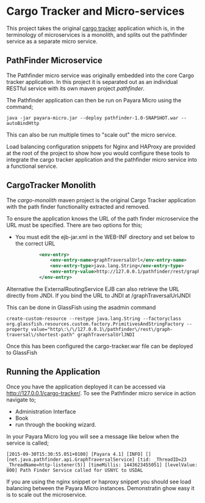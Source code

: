 Cargo Tracker and Micro-services
================================

This project takes the original [cargo tracker](https://cargotracker.java.net/) 
application which is, in the terminology of microservices is a monolith, and 
splits out the pathfinder service as a separate micro service. 

PathFinder Microservice
-----------------------

The Pathfinder micro service was originally embedded into the core Cargo tracker
application. In this project it is separated out as an individual RESTful service
with its own maven project *pathfinder*.

The Pathfinder application can then be run on Payara Micro using the command;

```shell
java -jar payara-micro.jar --deploy pathfinder-1.0-SNAPSHOT.war --autoBindHttp
```

This can also be run multiple times to "scale out" the micro service. 

Load balancing configuration snippets for Nginx and HAProxy are provided at the 
root of the project to show how you would configure these tools to integrate
the cargo tracker application and the pathfinder micro service into a functional
service.

CargoTracker Monolith
---------------------

The *cargo-monolith* maven project is the original Cargo Tracker application with
the path finder functionality extracted and removed. 

To ensure the application knows the URL of the path finder microservice the URL 
must be specified. There are two options for this;
* You must edit the ejb-jar.xml in the WEB-INF directory and set below to the correct URL
```xml
            <env-entry>
                <env-entry-name>graphTraversalUrl</env-entry-name>
                <env-entry-type>java.lang.String</env-entry-type>
                <env-entry-value>http://127.0.0.1/pathfinder/rest/graph-traversal/shortest-path</env-entry-value>
            </env-entry>
```

Alternative the ExternalRoutingService EJB can also retrieve the URL directly from JNDI.
If you bind the URL to JNDI at /graphTraversalUrlJNDI

This can be done in GlassFish using the asadmin command
```shell
create-custom-resource --restype java.lang.String --factoryclass org.glassfish.resources.custom.factory.PrimitivesAndStringFactory --property value="http\:\/\/127.0.0.1\/pathfinder\/rest\/graph-traversal\/shortest-path" graphTraversalUrlJNDI
 ```

Once this has been configured the cargo-tracker.war file can be deployed to GlassFish

Running the Application
-----------------------

Once you have the application deployed it can be accessed via http://127.0.0.1/cargo-tracker/.
To see the Pathfinder micro service in action navigate to;
* Administration Interface
* Book
* run through the booking wizard.

In your Payara Micro log you will see a message like below when the service is called;
```shell
[2015-09-30T15:30:55.051+0100] [Payara 4.1] [INFO] [] [net.java.pathfinder.api.GraphTraversalService] [tid: _ThreadID=23 _ThreadName=http-listener(5)] [timeMillis: 1443623455051] [levelValue: 800] Path Finder Service called for USNYC to USDAL
```
If you are using the nginx snippet or haproxy snippet you should see load balancing between
the Payara Micro instances. Demonstratin ghow easy it is to scale out the microservice.

